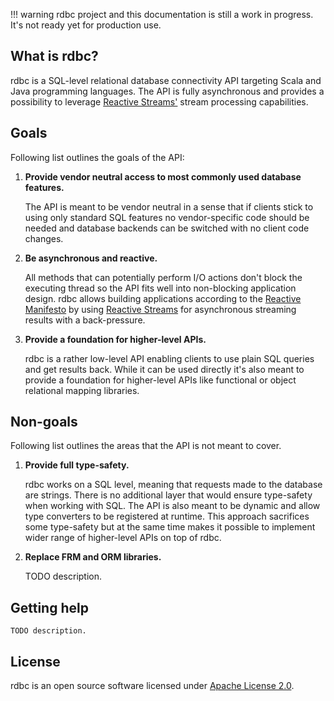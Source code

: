 !!! warning
    rdbc project and this documentation is still a work in progress.
    It's not ready yet for production use.
    
## What is rdbc?

rdbc is a SQL-level relational database connectivity API targeting Scala and 
Java programming languages. The API is fully asynchronous and provides
a possibility to leverage [Reactive Streams'](http://www.reactive-streams.org/)
stream processing capabilities.

## Goals

Following list outlines the goals of the API:

1. **Provide vendor neutral access to most commonly used database features.**

    The API is meant to be vendor neutral in a sense that if clients stick
    to using only standard SQL features no vendor-specific code should be needed
    and database backends can be switched with no client code changes.

2. **Be asynchronous and reactive.**

    All methods that can potentially perform I/O actions don't block the executing
    thread so the API fits well into non-blocking application design. rdbc
    allows building applications according to the [Reactive Manifesto](http://www.reactivemanifesto.org/)
    by using [Reactive Streams](http://www.reactive-streams.org/) for asynchronous
    streaming results with a back-pressure.
   
3. **Provide a foundation for higher-level APIs.**

    rdbc is a rather low-level API enabling clients to use plain SQL queries
    and get results back. While it can be used directly it's also meant to 
    provide a foundation for higher-level APIs like functional or object
    relational mapping libraries.
   
## Non-goals

Following list outlines the areas that the API is not meant to cover.

1. **Provide full type-safety.**

    rdbc works on a SQL level, meaning that requests made to the database
    are strings. There is no additional layer that would ensure type-safety
    when working with SQL. The API is also meant to be dynamic and allow type
    converters to be registered at runtime. This approach sacrifices some
    type-safety but at the same time makes it possible to implement wider range
    of higher-level APIs on top of rdbc.

2. **Replace FRM and ORM libraries.**

    TODO description.

## Getting help

    TODO description.

## License

rdbc is an open source software licensed under [Apache License 2.0](https://www.apache.org/licenses/LICENSE-2.0).
